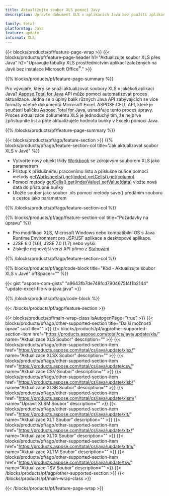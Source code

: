 ```yaml
---
title: Aktualizujte soubor XLS pomocí Javy
description: Upravte dokument XLS v aplikacích Java bez použití aplikace Microsoft Excel. Optimalizujte kód pro nejrychlejší způsob zápisu a úpravy excelového souboru v Javě.

family: total
platformtag: Java
feature: update
informat: XLS
---
```

{{< blocks/products/pf/feature-page-wrap >}}
{{< blocks/products/pf/feature-page-header h1="Aktualizujte soubor XLS přes Java" h2="Upravujte tabulky XLS prostřednictvím aplikací založených na Javě bez instalace Microsoft Office<sup>&reg;</sup>." >}}

{{% blocks/products/pf/feature-page-summary %}}

Pro vývojáře, který se snaží aktualizovat soubory XLS v jakékoli aplikaci Java? [Aspose.Total for Java](https://products.aspose.com/total/java/) API může pomoci automatizovat proces aktualizace. Jedná se o úplný balík různých Java API zabývajících se více formáty včetně dokumentů Microsoft Excel. ASPOSE.CELL API, které je součástí balíčku [Aspose.Total for Java](https://products.aspose.com/total/java/), usnadňuje tento proces úpravy. Proces aktualizace dokumentu XLS je jednoduchý tím, že nejprve zpřístupníte list a poté aktualizujete hodnotu buňky v Excelu pomocí Java.

{{% /blocks/products/pf/feature-page-summary %}}

{{< blocks/products/pf/agp/feature-section >}}
{{% blocks/products/pf/agp/feature-section-col title="Jak aktualizovat soubor XLS v Javě" %}}

- Vytvořte nový objekt třídy [Workbook](https://reference.aspose.com/cells/java/com.aspose.cells/Workbook) se zdrojovým souborem XLS jako parametrem
- Přístup k příslušnému pracovnímu listu a příslušné buňce pomocí metody [getWorksheets().get(index).getCells().get(column)](https://reference.aspose.com/cells/java/com.aspose.cells/cells#Item%20(int))
- Pomocí metody [getCells().get(indexValue).setValue(data)](https://reference.aspose.com/cells/java/com.aspose.cells/cell#Value) vložte nová data do přístupné buňky
- Uložte soubor jako soubor .xls pomocí metody save() předáním souboru s cestou jako parametrem

{{% /blocks/products/pf/agp/feature-section-col %}}

{{% blocks/products/pf/agp/feature-section-col title="Požadavky na úpravu" %}}

- Pro modifikaci XLS, Microsoft Windows nebo kompatibilní OS s Java Runtime Environment pro JSP/JSF aplikace a desktopové aplikace.
- J2SE 6.0 (1.6), J2SE 7.0 (1.7) nebo vyšší.
- Získejte nejnovější verzi API přímo z [Stahování](https://docs.aspose.com/cells/java/installation/)

{{% /blocks/products/pf/agp/feature-section-col %}}

{{% blocks/products/pf/agp/code-block title="Kód - Aktualizujte soubor XLS v Javě" offSpacer="" %}}

{{< gist "aspose-com-gists" "a9643fb7de748fcd7904675f4f1b2144" "update-excel-file-via-java.java" >}}

{{% /blocks/products/pf/agp/code-block %}}

{{< /blocks/products/pf/agp/feature-section >}}

{{< blocks/products/pf/main-wrap-class isAutogenPage="true" >}}
{{< blocks/products/pf/agp/other-supported-section title="Další možnosti úprav" subTitle="" >}}
{{< blocks/products/pf/agp/other-supported-section-item href="https://products.aspose.com/total/cs/java/update/xls/" name="Aktualizace XLS Soubor" description="" >}}
{{< blocks/products/pf/agp/other-supported-section-item href="https://products.aspose.com/total/cs/java/update/xlsx/" name="Aktualizace XLSX Soubor" description="" >}}
{{< blocks/products/pf/agp/other-supported-section-item href="https://products.aspose.com/total/cs/java/update/csv/" name="Aktualizace CSV Soubor" description="" >}}
{{< blocks/products/pf/agp/other-supported-section-item href="https://products.aspose.com/total/cs/java/update/xlsb/" name="Aktualizace XLSB Soubor" description="" >}}
{{< blocks/products/pf/agp/other-supported-section-item href="https://products.aspose.com/total/cs/java/update/xlsm/" name="Upravit XLSM Soubor" description="" >}}
{{< blocks/products/pf/agp/other-supported-section-item href="https://products.aspose.com/total/cs/java/update/xlt/" name="Aktualizace XLT Soubor" description="" >}}
{{< blocks/products/pf/agp/other-supported-section-item href="https://products.aspose.com/total/cs/java/update/xltx/" name="Aktualizace XLTX Soubor" description="" >}}
{{< blocks/products/pf/agp/other-supported-section-item href="https://products.aspose.com/total/cs/java/update/xltm/" name="Aktualizace XLTM Soubor" description="" >}}
{{< blocks/products/pf/agp/other-supported-section-item href="https://products.aspose.com/total/cs/java/update/tsv/" name="Aktualizace TSV Soubor" description="" >}}
{{< /blocks/products/pf/agp/other-supported-section >}}
{{< /blocks/products/pf/main-wrap-class >}}

{{< /blocks/products/pf/feature-page-wrap >}}